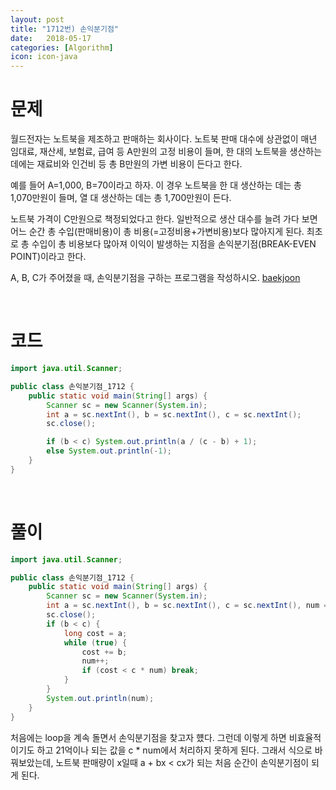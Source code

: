 ```yaml
---
layout: post
title: "1712번) 손익분기점"
date:   2018-05-17
categories: [Algorithm]
icon: icon-java
---
```


# 문제
월드전자는 노트북을 제조하고 판매하는 회사이다. 노트북 판매 대수에 상관없이 매년 임대료, 재산세, 보험료, 급여 등 A만원의 고정 비용이 들며, 한 대의 노트북을 생산하는 데에는 재료비와 인건비 등 총 B만원의 가변 비용이 든다고 한다.

예를 들어 A=1,000, B=70이라고 하자. 이 경우 노트북을 한 대 생산하는 데는 총 1,070만원이 들며, 열 대 생산하는 데는 총 1,700만원이 든다.

노트북 가격이 C만원으로 책정되었다고 한다. 일반적으로 생산 대수를 늘려 가다 보면 어느 순간 총 수입(판매비용)이 총 비용(=고정비용+가변비용)보다 많아지게 된다. 최초로 총 수입이 총 비용보다 많아져 이익이 발생하는 지점을 손익분기점(BREAK-EVEN POINT)이라고 한다.

A, B, C가 주어졌을 때, 손익분기점을 구하는 프로그램을 작성하시오. [baekjoon](https://www.acmicpc.net/problem/1712)

<br>

# 코드
```java
import java.util.Scanner;

public class 손익분기점_1712 {
    public static void main(String[] args) {
        Scanner sc = new Scanner(System.in);
        int a = sc.nextInt(), b = sc.nextInt(), c = sc.nextInt();
        sc.close();

        if (b < c) System.out.println(a / (c - b) + 1);
        else System.out.println(-1);
    }
}
```

<br>

# 풀이
```java
import java.util.Scanner;

public class 손익분기점_1712 {
    public static void main(String[] args) {
        Scanner sc = new Scanner(System.in);
        int a = sc.nextInt(), b = sc.nextInt(), c = sc.nextInt(), num = -1;
        sc.close();
        if (b < c) {
            long cost = a;
            while (true) {
                cost += b;
                num++;
                if (cost < c * num) break;
            }
        }
        System.out.println(num);
    }
}
```

처음에는 loop을 계속 돌면서 손익분기점을 찾고자 헀다. 그런데 이렇게 하면 비효율적이기도 하고 21억이나 되는 값을 c * num에서 처리하지 못하게 된다. 그래서 식으로 바꿔보았는데, 노트북 판매량이 x일때 a + bx &lt; cx가 되는 처음 순간이 손익분기점이 되게 된다.